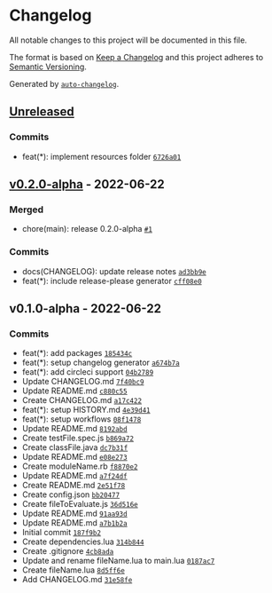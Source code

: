 # Changelog

All notable changes to this project will be documented in this file.

The format is based on [Keep a Changelog](https://keepachangelog.com/en/1.0.0/)
and this project adheres to [Semantic Versioning](https://semver.org/spec/v2.0.0.html).

Generated by [`auto-changelog`](https://github.com/CookPete/auto-changelog).

## [Unreleased](https://github.com/DorielRivalet/project-template/compare/v0.2.0-alpha...HEAD)

### Commits

- feat(*): implement resources folder [`6726a01`](https://github.com/DorielRivalet/project-template/commit/6726a012cc46a00f1bb117c34705735ae24afedd)

## [v0.2.0-alpha](https://github.com/DorielRivalet/project-template/compare/v0.1.0-alpha...v0.2.0-alpha) - 2022-06-22

### Merged

- chore(main): release 0.2.0-alpha [`#1`](https://github.com/DorielRivalet/project-template/pull/1)

### Commits

- docs(CHANGELOG): update release notes [`ad3bb9e`](https://github.com/DorielRivalet/project-template/commit/ad3bb9ef0fbcee10d3e9544e3ddfed0817b54885)
- feat(*): include release-please generator [`cff08e0`](https://github.com/DorielRivalet/project-template/commit/cff08e09ba9f1abe533c1d6544c288670f8c2f57)

## v0.1.0-alpha - 2022-06-22

### Commits

- feat(*): add packages [`185434c`](https://github.com/DorielRivalet/project-template/commit/185434cf16cfd9c7da9a72d2e44e2d6bdc093d1c)
- feat(*): setup changelog generator [`a674b7a`](https://github.com/DorielRivalet/project-template/commit/a674b7a27b45ad8664750ef1d21a240abf917170)
- feat(*): add circleci support [`04b2789`](https://github.com/DorielRivalet/project-template/commit/04b278907cce37c8564e78342e2998b9a8a03546)
- Update CHANGELOG.md [`7f40bc9`](https://github.com/DorielRivalet/project-template/commit/7f40bc9a8a93598297b9e0ecfc390be22f5131cd)
- Update README.md [`c880c55`](https://github.com/DorielRivalet/project-template/commit/c880c55a54ba27bf9bd03860def9c840d102057b)
- Create CHANGELOG.md [`a17c422`](https://github.com/DorielRivalet/project-template/commit/a17c42266898e99c94e1bc420f3ec21a4c76a232)
- feat(*): setup HISTORY.md [`4e39d41`](https://github.com/DorielRivalet/project-template/commit/4e39d4114ea206f0b5e76383ab1a0551aac190a6)
- feat(*): setup workflows [`08f1478`](https://github.com/DorielRivalet/project-template/commit/08f147859bb38d3f6eac44d37d8233dc03f37854)
- Update README.md [`8192abd`](https://github.com/DorielRivalet/project-template/commit/8192abd8b0a81ff164242a22ff029463e93fd895)
- Create testFile.spec.js [`b869a72`](https://github.com/DorielRivalet/project-template/commit/b869a72dac7eb4d90b61e8759bc2a3ab80818b41)
- Create classFile.java [`dc7b31f`](https://github.com/DorielRivalet/project-template/commit/dc7b31fb6c54d4cd55507a9bc51f51afee1355dd)
- Update README.md [`e08e273`](https://github.com/DorielRivalet/project-template/commit/e08e2734221b4679dc9a7e977587326d0760794a)
- Create moduleName.rb [`f8870e2`](https://github.com/DorielRivalet/project-template/commit/f8870e2530e12f837eacd651bb60465e91991178)
- Update README.md [`a7f24df`](https://github.com/DorielRivalet/project-template/commit/a7f24df167af5cea1abc90be4b1b0d67a66b2bf3)
- Create README.md [`2e51f78`](https://github.com/DorielRivalet/project-template/commit/2e51f78ba56eef227857083d0bcbad1d9ad6f14c)
- Create config.json [`bb20477`](https://github.com/DorielRivalet/project-template/commit/bb204770dde2acc413211aeb1c87986fa0032a2b)
- Create fileToEvaluate.js [`36d516e`](https://github.com/DorielRivalet/project-template/commit/36d516ec23fbb6cd2232b6dba52ea9c1e4c0a648)
- Update README.md [`91aa93d`](https://github.com/DorielRivalet/project-template/commit/91aa93d718440b49c73862cfbd2cbc2e8bef94dd)
- Update README.md [`a7b1b2a`](https://github.com/DorielRivalet/project-template/commit/a7b1b2ac17abe9333c28cab01eec61704dd3aca3)
- Initial commit [`187f9b2`](https://github.com/DorielRivalet/project-template/commit/187f9b2ef050b36b136e4a9ef694f261b0514646)
- Create dependencies.lua [`314b844`](https://github.com/DorielRivalet/project-template/commit/314b844b8e700f692fae71c7910f250dda09a6b4)
- Create .gitignore [`4cb8ada`](https://github.com/DorielRivalet/project-template/commit/4cb8adae94e57c26f9ef46aed5b98e5823e03868)
- Update and rename fileName.lua to main.lua [`0187ac7`](https://github.com/DorielRivalet/project-template/commit/0187ac75537128c4a6faa6b8d6a575981cd03678)
- Create fileName.lua [`8d5ff6e`](https://github.com/DorielRivalet/project-template/commit/8d5ff6edcc54da0425270107229d11107b2152e4)
- Add CHANGELOG.md [`31e58fe`](https://github.com/DorielRivalet/project-template/commit/31e58fe51a18818386b65fccdeb114e257e76466)

<!-- auto-changelog-above -->


